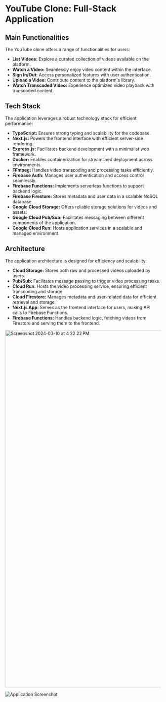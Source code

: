 # YouTube Clone: Full-Stack Application

## Main Functionalities

The YouTube clone offers a range of functionalities for users:

- **List Videos:** Explore a curated collection of videos available on the platform.
- **Watch a Video:** Seamlessly enjoy video content within the interface.
- **Sign In/Out:** Access personalized features with user authentication.
- **Upload a Video:** Contribute content to the platform's library.
- **Watch Transcoded Video:** Experience optimized video playback with transcoded content.

## Tech Stack

The application leverages a robust technology stack for efficient performance:

- **TypeScript:** Ensures strong typing and scalability for the codebase.
- **Next.js:** Powers the frontend interface with efficient server-side rendering.
- **Express.js:** Facilitates backend development with a minimalist web framework.
- **Docker:** Enables containerization for streamlined deployment across environments.
- **FFmpeg:** Handles video transcoding and processing tasks efficiently.
- **Firebase Auth:** Manages user authentication and access control seamlessly.
- **Firebase Functions:** Implements serverless functions to support backend logic.
- **Firebase Firestore:** Stores metadata and user data in a scalable NoSQL database.
- **Google Cloud Storage:** Offers reliable storage solutions for videos and assets.
- **Google Cloud Pub/Sub:** Facilitates messaging between different components of the application.
- **Google Cloud Run:** Hosts application services in a scalable and managed environment.

## Architecture

The application architecture is designed for efficiency and scalability:

- **Cloud Storage:** Stores both raw and processed videos uploaded by users.
- **Pub/Sub:** Facilitates message passing to trigger video processing tasks.
- **Cloud Run:** Hosts the video processing service, ensuring efficient transcoding and storage.
- **Cloud Firestore:** Manages metadata and user-related data for efficient retrieval and storage.
- **Next.js App:** Serves as the frontend interface for users, making API calls to Firebase Functions.
- **Firebase Functions:** Handles backend logic, fetching videos from Firestore and serving them to the frontend.

<img width="1152" alt="Screenshot 2024-03-10 at 4 22 22 PM" src="https://github.com/yesh07/YouTube-clone/assets/60771818/51e90d69-5dcf-47d4-a620-663533fdaef1">

![Application Screenshot](https://github.com/yesh07/YouTube-clone/assets/60771818/f5f86550-11e4-429c-8439-70d81c24f668)

